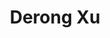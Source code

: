 ---
layout: page
title: Derong Xu
description: Physicist at BNL, DOE Early Career Awardee
img: https://media.licdn.com/dms/image/D5603AQEzLKU7fSwFRQ/profile-displayphoto-shrink_800_800/0/1686597345779?e=1723680000&v=beta&t=MZWfq7GIBhDbSJP_JvRVQYEJeoy7RrLj5fIMwe4aH14
redirect: https://www.linkedin.com/in/derong-xu-99baa627a/
importance: 1
category: Alumni
---